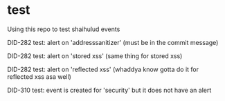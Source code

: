 # test
Using this repo to test shaihulud events

DID-282 test: alert on 'addresssanitizer' (must be in the commit message)

DID-282 test: alert on 'stored xss' (same thing for stored xss)

DID-282 test: alert on 'reflected xss' (whaddya know gotta do it for reflected xss asa well)

DID-310 test: event is created for 'security' but it does not have an alert


